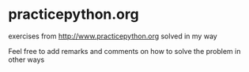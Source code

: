 # practicepython.org
exercises from http://www.practicepython.org solved in my way

Feel free to add remarks and comments on how to solve the problem in other ways
